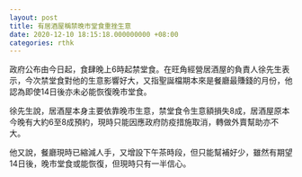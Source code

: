 ```yaml
---
layout: post
title: 有居酒屋稱禁晚市堂食重挫生意
date: 2020-12-10 18:15:18.000000000 +08:00
categories: rthk
---
```


政府公布由今日起，食肆晚上6時起禁堂食。在旺角經營居酒屋的負責人徐先生表示，今次禁堂食對他的生意影響好大，又指聖誕檔期本來是餐廳最賺錢的月份，他認為即使14日後亦未必能恢復晚市堂食。

徐先生說，居酒屋本身主要依靠晚市生意，禁堂食令生意額損失8成，居酒屋原本今晚有大約6至8成預約，現時只能因應政府防疫措施取消，轉做外賣幫助亦不大。

他又說，餐廳現時已縮減人手，又增設下午茶時段，但只能幫補好少，雖然有期望14日後，晚市堂食或能恢復，但現時只有一半信心。
